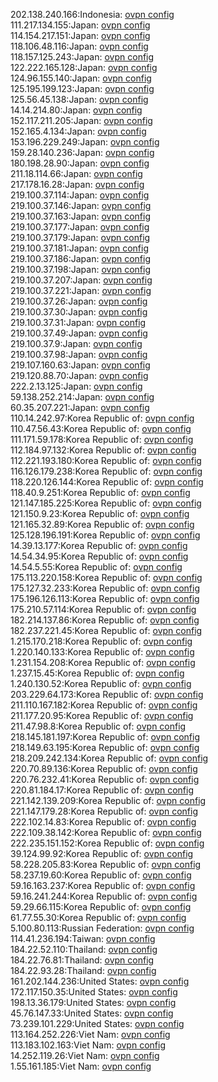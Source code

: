 202.138.240.166:Indonesia: [ovpn config](vpn/202_138_240_166.ovpn)  
111.217.134.155:Japan: [ovpn config](vpn/111_217_134_155.ovpn)  
114.154.217.151:Japan: [ovpn config](vpn/114_154_217_151.ovpn)  
118.106.48.116:Japan: [ovpn config](vpn/118_106_48_116.ovpn)  
118.157.125.243:Japan: [ovpn config](vpn/118_157_125_243.ovpn)  
122.222.165.128:Japan: [ovpn config](vpn/122_222_165_128.ovpn)  
124.96.155.140:Japan: [ovpn config](vpn/124_96_155_140.ovpn)  
125.195.199.123:Japan: [ovpn config](vpn/125_195_199_123.ovpn)  
125.56.45.138:Japan: [ovpn config](vpn/125_56_45_138.ovpn)  
14.14.214.80:Japan: [ovpn config](vpn/14_14_214_80.ovpn)  
152.117.211.205:Japan: [ovpn config](vpn/152_117_211_205.ovpn)  
152.165.4.134:Japan: [ovpn config](vpn/152_165_4_134.ovpn)  
153.196.229.249:Japan: [ovpn config](vpn/153_196_229_249.ovpn)  
159.28.140.236:Japan: [ovpn config](vpn/159_28_140_236.ovpn)  
180.198.28.90:Japan: [ovpn config](vpn/180_198_28_90.ovpn)  
211.18.114.66:Japan: [ovpn config](vpn/211_18_114_66.ovpn)  
217.178.16.28:Japan: [ovpn config](vpn/217_178_16_28.ovpn)  
219.100.37.114:Japan: [ovpn config](vpn/219_100_37_114.ovpn)  
219.100.37.146:Japan: [ovpn config](vpn/219_100_37_146.ovpn)  
219.100.37.163:Japan: [ovpn config](vpn/219_100_37_163.ovpn)  
219.100.37.177:Japan: [ovpn config](vpn/219_100_37_177.ovpn)  
219.100.37.179:Japan: [ovpn config](vpn/219_100_37_179.ovpn)  
219.100.37.181:Japan: [ovpn config](vpn/219_100_37_181.ovpn)  
219.100.37.186:Japan: [ovpn config](vpn/219_100_37_186.ovpn)  
219.100.37.198:Japan: [ovpn config](vpn/219_100_37_198.ovpn)  
219.100.37.207:Japan: [ovpn config](vpn/219_100_37_207.ovpn)  
219.100.37.221:Japan: [ovpn config](vpn/219_100_37_221.ovpn)  
219.100.37.26:Japan: [ovpn config](vpn/219_100_37_26.ovpn)  
219.100.37.30:Japan: [ovpn config](vpn/219_100_37_30.ovpn)  
219.100.37.31:Japan: [ovpn config](vpn/219_100_37_31.ovpn)  
219.100.37.49:Japan: [ovpn config](vpn/219_100_37_49.ovpn)  
219.100.37.9:Japan: [ovpn config](vpn/219_100_37_9.ovpn)  
219.100.37.98:Japan: [ovpn config](vpn/219_100_37_98.ovpn)  
219.107.160.63:Japan: [ovpn config](vpn/219_107_160_63.ovpn)  
219.120.88.70:Japan: [ovpn config](vpn/219_120_88_70.ovpn)  
222.2.13.125:Japan: [ovpn config](vpn/222_2_13_125.ovpn)  
59.138.252.214:Japan: [ovpn config](vpn/59_138_252_214.ovpn)  
60.35.207.221:Japan: [ovpn config](vpn/60_35_207_221.ovpn)  
110.14.242.97:Korea Republic of: [ovpn config](vpn/110_14_242_97.ovpn)  
110.47.56.43:Korea Republic of: [ovpn config](vpn/110_47_56_43.ovpn)  
111.171.59.178:Korea Republic of: [ovpn config](vpn/111_171_59_178.ovpn)  
112.184.97.132:Korea Republic of: [ovpn config](vpn/112_184_97_132.ovpn)  
112.221.193.180:Korea Republic of: [ovpn config](vpn/112_221_193_180.ovpn)  
116.126.179.238:Korea Republic of: [ovpn config](vpn/116_126_179_238.ovpn)  
118.220.126.144:Korea Republic of: [ovpn config](vpn/118_220_126_144.ovpn)  
118.40.9.251:Korea Republic of: [ovpn config](vpn/118_40_9_251.ovpn)  
121.147.185.225:Korea Republic of: [ovpn config](vpn/121_147_185_225.ovpn)  
121.150.9.23:Korea Republic of: [ovpn config](vpn/121_150_9_23.ovpn)  
121.165.32.89:Korea Republic of: [ovpn config](vpn/121_165_32_89.ovpn)  
125.128.196.191:Korea Republic of: [ovpn config](vpn/125_128_196_191.ovpn)  
14.39.13.177:Korea Republic of: [ovpn config](vpn/14_39_13_177.ovpn)  
14.54.34.95:Korea Republic of: [ovpn config](vpn/14_54_34_95.ovpn)  
14.54.5.55:Korea Republic of: [ovpn config](vpn/14_54_5_55.ovpn)  
175.113.220.158:Korea Republic of: [ovpn config](vpn/175_113_220_158.ovpn)  
175.127.32.233:Korea Republic of: [ovpn config](vpn/175_127_32_233.ovpn)  
175.196.126.113:Korea Republic of: [ovpn config](vpn/175_196_126_113.ovpn)  
175.210.57.114:Korea Republic of: [ovpn config](vpn/175_210_57_114.ovpn)  
182.214.137.86:Korea Republic of: [ovpn config](vpn/182_214_137_86.ovpn)  
182.237.221.45:Korea Republic of: [ovpn config](vpn/182_237_221_45.ovpn)  
1.215.170.218:Korea Republic of: [ovpn config](vpn/1_215_170_218.ovpn)  
1.220.140.133:Korea Republic of: [ovpn config](vpn/1_220_140_133.ovpn)  
1.231.154.208:Korea Republic of: [ovpn config](vpn/1_231_154_208.ovpn)  
1.237.15.45:Korea Republic of: [ovpn config](vpn/1_237_15_45.ovpn)  
1.240.130.52:Korea Republic of: [ovpn config](vpn/1_240_130_52.ovpn)  
203.229.64.173:Korea Republic of: [ovpn config](vpn/203_229_64_173.ovpn)  
211.110.167.182:Korea Republic of: [ovpn config](vpn/211_110_167_182.ovpn)  
211.177.20.95:Korea Republic of: [ovpn config](vpn/211_177_20_95.ovpn)  
211.47.98.8:Korea Republic of: [ovpn config](vpn/211_47_98_8.ovpn)  
218.145.181.197:Korea Republic of: [ovpn config](vpn/218_145_181_197.ovpn)  
218.149.63.195:Korea Republic of: [ovpn config](vpn/218_149_63_195.ovpn)  
218.209.242.134:Korea Republic of: [ovpn config](vpn/218_209_242_134.ovpn)  
220.70.89.136:Korea Republic of: [ovpn config](vpn/220_70_89_136.ovpn)  
220.76.232.41:Korea Republic of: [ovpn config](vpn/220_76_232_41.ovpn)  
220.81.184.17:Korea Republic of: [ovpn config](vpn/220_81_184_17.ovpn)  
221.142.139.209:Korea Republic of: [ovpn config](vpn/221_142_139_209.ovpn)  
221.147.179.28:Korea Republic of: [ovpn config](vpn/221_147_179_28.ovpn)  
222.102.14.83:Korea Republic of: [ovpn config](vpn/222_102_14_83.ovpn)  
222.109.38.142:Korea Republic of: [ovpn config](vpn/222_109_38_142.ovpn)  
222.235.151.152:Korea Republic of: [ovpn config](vpn/222_235_151_152.ovpn)  
39.124.99.92:Korea Republic of: [ovpn config](vpn/39_124_99_92.ovpn)  
58.228.205.83:Korea Republic of: [ovpn config](vpn/58_228_205_83.ovpn)  
58.237.19.60:Korea Republic of: [ovpn config](vpn/58_237_19_60.ovpn)  
59.16.163.237:Korea Republic of: [ovpn config](vpn/59_16_163_237.ovpn)  
59.16.241.244:Korea Republic of: [ovpn config](vpn/59_16_241_244.ovpn)  
59.29.66.115:Korea Republic of: [ovpn config](vpn/59_29_66_115.ovpn)  
61.77.55.30:Korea Republic of: [ovpn config](vpn/61_77_55_30.ovpn)  
5.100.80.113:Russian Federation: [ovpn config](vpn/5_100_80_113.ovpn)  
114.41.236.194:Taiwan: [ovpn config](vpn/114_41_236_194.ovpn)  
184.22.52.110:Thailand: [ovpn config](vpn/184_22_52_110.ovpn)  
184.22.76.81:Thailand: [ovpn config](vpn/184_22_76_81.ovpn)  
184.22.93.28:Thailand: [ovpn config](vpn/184_22_93_28.ovpn)  
161.202.144.236:United States: [ovpn config](vpn/161_202_144_236.ovpn)  
172.117.150.35:United States: [ovpn config](vpn/172_117_150_35.ovpn)  
198.13.36.179:United States: [ovpn config](vpn/198_13_36_179.ovpn)  
45.76.147.33:United States: [ovpn config](vpn/45_76_147_33.ovpn)  
73.239.101.229:United States: [ovpn config](vpn/73_239_101_229.ovpn)  
113.164.252.226:Viet Nam: [ovpn config](vpn/113_164_252_226.ovpn)  
113.183.102.163:Viet Nam: [ovpn config](vpn/113_183_102_163.ovpn)  
14.252.119.26:Viet Nam: [ovpn config](vpn/14_252_119_26.ovpn)  
1.55.161.185:Viet Nam: [ovpn config](vpn/1_55_161_185.ovpn)  
